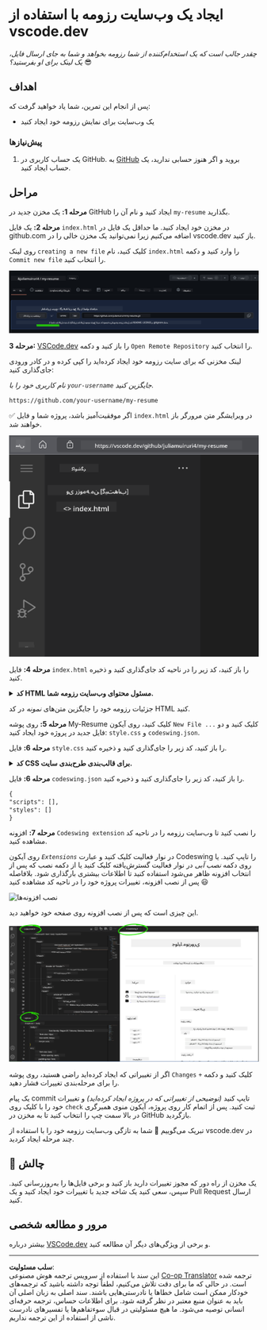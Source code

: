 <!--
CO_OP_TRANSLATOR_METADATA:
{
  "original_hash": "bd3aa6d2b879c30ea496c43aec1c49ed",
  "translation_date": "2025-08-29T14:36:01+00:00",
  "source_file": "8-code-editor/1-using-a-code-editor/assignment.md",
  "language_code": "fa"
}
-->
# ایجاد یک وب‌سایت رزومه با استفاده از vscode.dev

_چقدر جالب است که یک استخدام‌کننده از شما رزومه بخواهد و شما به جای ارسال فایل، یک لینک برای او بفرستید؟_ 😎

## اهداف

پس از انجام این تمرین، شما یاد خواهید گرفت که:

- یک وب‌سایت برای نمایش رزومه خود ایجاد کنید

### پیش‌نیازها

1. یک حساب کاربری در GitHub. به [GitHub](https://github.com/) بروید و اگر هنوز حسابی ندارید، یک حساب ایجاد کنید.

## مراحل

**مرحله 1:** یک مخزن جدید در GitHub ایجاد کنید و نام آن را `my-resume` بگذارید.

**مرحله 2:** یک فایل `index.html` در مخزن خود ایجاد کنید. ما حداقل یک فایل در github.com اضافه می‌کنیم زیرا نمی‌توانید یک مخزن خالی را در vscode.dev باز کنید.

روی لینک `creating a new file` کلیک کنید، نام `index.html` را وارد کنید و دکمه `Commit new file` را انتخاب کنید.

![ایجاد یک فایل جدید در github.com](../../../../translated_images/new-file-github.com.c886796d800e8056561829a181be1382c5303da9d902d8b2dd82b68a4806e21f.fa.png)

**مرحله 3:** [VSCode.dev](https://vscode.dev) را باز کنید و دکمه `Open Remote Repository` را انتخاب کنید.

لینک مخزنی که برای سایت رزومه خود ایجاد کرده‌اید را کپی کرده و در کادر ورودی جای‌گذاری کنید:

_نام کاربری خود را با `your-username` جایگزین کنید._

```
https://github.com/your-username/my-resume
```

✅ اگر موفقیت‌آمیز باشد، پروژه شما و فایل `index.html` در ویرایشگر متن مرورگر باز خواهند شد.

![ایجاد یک فایل جدید](../../../../translated_images/project-on-vscode.dev.e79815a9a95ee7feac72ebe5c941c91279716be37c575dbdbf2f43bea2c7d8b6.fa.png)

**مرحله 4:** فایل `index.html` را باز کنید، کد زیر را در ناحیه کد جای‌گذاری کنید و ذخیره کنید.

<details>
    <summary><b>کد HTML مسئول محتوای وب‌سایت رزومه شما.</b></summary>
    
        <html>

            <head>
                <link href="style.css" rel="stylesheet">
                <link rel="stylesheet" href="https://cdnjs.cloudflare.com/ajax/libs/font-awesome/5.15.4/css/all.min.css">
                <title>Your Name Goes Here!</title>
            </head>
            <body>
                <header id="header">
                    <!-- هدر رزومه با نام و عنوان شما -->
                    <h1>Your Name Goes Here!</h1>
                    <hr>
                    Your Role!
                    <hr>
                </header>
                <main>
                    <article id="mainLeft">
                        <section>
                            <h2>تماس</h2>
                            <!-- اطلاعات تماس شامل شبکه‌های اجتماعی -->
                            <p>
                                <i class="fa fa-envelope" aria-hidden="true"></i>
                                <a href="mailto:username@domain.top-level domain">ایمیل خود را اینجا بنویسید</a>
                            </p>
                            <p>
                                <i class="fab fa-github" aria-hidden="true"></i>
                                <a href="github.com/yourGitHubUsername">نام کاربری خود را اینجا بنویسید!</a>
                            </p>
                            <p>
                                <i class="fab fa-linkedin" aria-hidden="true"></i>
                                <a href="linkedin.com/yourLinkedInUsername">نام کاربری خود را اینجا بنویسید!</a>
                            </p>
                        </section>
                        <section>
                            <h2>مهارت‌ها</h2>
                            <!-- مهارت‌های شما -->
                            <ul>
                                <li>مهارت 1!</li>
                                <li>مهارت 2!</li>
                                <li>مهارت 3!</li>
                                <li>مهارت 4!</li>
                            </ul>
                        </section>
                        <section>
                            <h2>تحصیلات</h2>
                            <!-- تحصیلات شما -->
                            <h3>دوره خود را اینجا بنویسید!</h3>
                            <p>
                                موسسه خود را اینجا بنویسید!
                            </p>
                            <p>
                                تاریخ شروع - پایان
                            </p>
                        </section>            
                    </article>
                    <article id="mainRight">
                        <section>
                            <h2>درباره</h2>
                            <!-- درباره شما -->
                            <p>یک توضیح کوتاه درباره خودتان بنویسید!</p>
                        </section>
                        <section>
                            <h2>تجربه کاری</h2>
                            <!-- تجربه کاری شما -->
                            <h3>عنوان شغلی</h3>
                            <p>
                                نام سازمان | ماه شروع – ماه پایان
                            </p>
                            <ul>
                                    <li>وظیفه 1 - کاری که انجام دادید را بنویسید!</li>
                                    <li>وظیفه 2 - کاری که انجام دادید را بنویسید!</li>
                                    <li>نتایج/تأثیر مشارکت خود را بنویسید</li>
                                    
                            </ul>
                            <h3>عنوان شغلی 2</h3>
                            <p>
                                نام سازمان | ماه شروع – ماه پایان
                            </p>
                            <ul>
                                    <li>وظیفه 1 - کاری که انجام دادید را بنویسید!</li>
                                    <li>وظیفه 2 - کاری که انجام دادید را بنویسید!</li>
                                    <li>نتایج/تأثیر مشارکت خود را بنویسید</li>
                                    
                            </ul>
                        </section>
                    </article>
                </main>
            </body>
        </html>
</details>

جزئیات رزومه خود را جایگزین متن‌های _نمونه_ در کد HTML کنید.

**مرحله 5:** روی پوشه My-Resume کلیک کنید، روی آیکون `New File ...` کلیک کنید و دو فایل جدید در پروژه خود ایجاد کنید: `style.css` و `codeswing.json`.

**مرحله 6:** فایل `style.css` را باز کنید، کد زیر را جای‌گذاری کنید و ذخیره کنید.

<details>
        <summary><b>کد CSS برای قالب‌بندی طرح‌بندی سایت.</b></summary>
            
            body {
                font-family: 'Segoe UI', Tahoma, Geneva, Verdana, sans-serif;
                font-size: 16px;
                max-width: 960px;
                margin: auto;
            }
            h1 {
                font-size: 3em;
                letter-spacing: .6em;
                padding-top: 1em;
                padding-bottom: 1em;
            }

            h2 {
                font-size: 1.5em;
                padding-bottom: 1em;
            }

            h3 {
                font-size: 1em;
                padding-bottom: 1em;
            }
            main { 
                display: grid;
                grid-template-columns: 40% 60%;
                margin-top: 3em;
            }
            header {
                text-align: center;
                margin: auto 2em;
            }

            section {
                margin: auto 1em 4em 2em;
            }

            i {
                margin-right: .5em;
            }

            p {
                margin: .2em auto
            }

            hr {
                border: none;
                background-color: lightgray;
                height: 1px;
            }

            h1, h2, h3 {
                font-weight: 100;
                margin-bottom: 0;
            }
            #mainLeft {
                border-right: 1px solid lightgray;
            }
            
</details>

**مرحله 6:** فایل `codeswing.json` را باز کنید، کد زیر را جای‌گذاری کنید و ذخیره کنید.

    {
    "scripts": [],
    "styles": []
    }

**مرحله 7:** افزونه `Codeswing extension` را نصب کنید تا وب‌سایت رزومه را در ناحیه کد مشاهده کنید.

روی آیکون _`Extensions`_ در نوار فعالیت کلیک کنید و عبارت Codeswing را تایپ کنید. یا روی دکمه _نصب آبی_ در نوار فعالیت گسترش‌یافته کلیک کنید یا از دکمه نصب که پس از انتخاب افزونه ظاهر می‌شود استفاده کنید تا اطلاعات بیشتری بارگذاری شود. بلافاصله پس از نصب افزونه، تغییرات پروژه خود را در ناحیه کد مشاهده کنید 😃

![نصب افزونه‌ها](../../../../8-code-editor/images/install-extension.gif)

این چیزی است که پس از نصب افزونه روی صفحه خود خواهید دید.

![افزونه Codeswing در حال اجرا](../../../../translated_images/after-codeswing-extension-pb.0ebddddcf73b550994947a9084e35e2836c713ae13839d49628e3c764c1cfe83.fa.png)

اگر از تغییراتی که ایجاد کرده‌اید راضی هستید، روی پوشه `Changes` کلیک کنید و دکمه `+` را برای مرحله‌بندی تغییرات فشار دهید.

یک پیام commit تایپ کنید _(توضیحی از تغییراتی که در پروژه ایجاد کرده‌اید)_ و تغییرات خود را با کلیک روی `check` ثبت کنید. پس از اتمام کار روی پروژه، آیکون منوی همبرگری در بالا سمت چپ را انتخاب کنید تا به مخزن در GitHub بازگردید.

تبریک می‌گوییم 🎉 شما به تازگی وب‌سایت رزومه خود را با استفاده از vscode.dev در چند مرحله ایجاد کردید.

## 🚀 چالش

یک مخزن از راه دور که مجوز تغییرات دارید باز کنید و برخی فایل‌ها را به‌روزرسانی کنید. سپس، سعی کنید یک شاخه جدید با تغییرات خود ایجاد کنید و یک Pull Request ارسال کنید.

## مرور و مطالعه شخصی

بیشتر درباره [VSCode.dev](https://code.visualstudio.com/docs/editor/vscode-web?WT.mc_id=academic-0000-alfredodeza) و برخی از ویژگی‌های دیگر آن مطالعه کنید.

---

**سلب مسئولیت**:  
این سند با استفاده از سرویس ترجمه هوش مصنوعی [Co-op Translator](https://github.com/Azure/co-op-translator) ترجمه شده است. در حالی که ما برای دقت تلاش می‌کنیم، لطفاً توجه داشته باشید که ترجمه‌های خودکار ممکن است شامل خطاها یا نادرستی‌هایی باشند. سند اصلی به زبان اصلی آن باید به عنوان منبع معتبر در نظر گرفته شود. برای اطلاعات حساس، ترجمه حرفه‌ای انسانی توصیه می‌شود. ما هیچ مسئولیتی در قبال سوءتفاهم‌ها یا تفسیرهای نادرست ناشی از استفاده از این ترجمه نداریم.